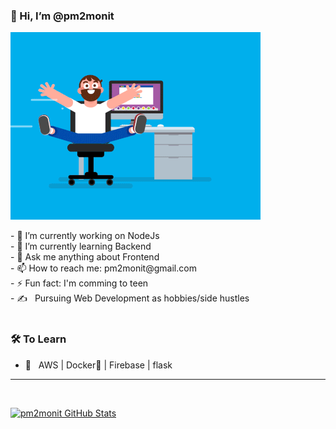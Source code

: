 ### 👋 Hi, I’m @pm2monit
<p>
<!--   <img src="https://halosehat.com/wp-content/uploads/2019/09/Manfaat-Main-Rubik-1280x720.jpg"  /> -->
  <img src="https://raw.githubusercontent.com/staticshreyas/staticshreyas/master/coder.gif" />
</p>
- 🔭 I’m currently working on NodeJs <br />
- 🌱 I’m currently learning Backend <br />
- 💬 Ask me anything about Frontend <br />
- 📫 How to reach me: pm2monit@gmail.com <br />
- ⚡ Fun fact: I'm comming to teen <br />
- ✍️ &nbsp; Pursuing Web Development as hobbies/side hustles <br />

<br />
<h3>🛠 To Learn</h3>

- 🔧 &nbsp; AWS | Docker🐳 | Firebase | flask

<hr>



<br/>

[![pm2monit GitHub Stats](https://github-readme-stats.vercel.app/api?username=pm2monit&show_icons=true)](https://github.com/pm2monit)

<br/>
<!---
pm2monit/pm2monit is a ✨ special ✨ repository because its `README.md` (this file) appears on your GitHub profile.
You can click the Preview link to take a look at your changes.
--->
